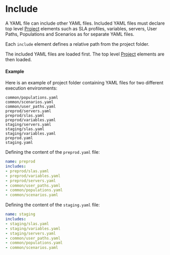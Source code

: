 # Include
A YAML file can include other YAML files. Included YAML files must declare top level [Project](project.md) elements such as SLA profiles, variables, servers, User Paths, Populations and Scenarios as for separate YAML files.

Each `include` element defines a relative path from the project folder. 

The included YAML files are loaded first. The top level [Project](project.md) elements are then loaded.


#### Example

Here is an example of project folder containing YAML files for two different execution environments:

```
common/populations.yaml
common/scenarios.yaml
common/user_paths.yaml
preprod/servers.yaml
preprod/slas.yaml
preprod/variables.yaml
staging/servers.yaml
staging/slas.yaml
staging/variables.yaml
preprod.yaml
staging.yaml
```

Defining the content of the `preprod.yaml` file:
```yaml
name: preprod
includes:
- preprod/slas.yaml
- preprod/variables.yaml
- preprod/servers.yaml
- common/user_paths.yaml
- common/populations.yaml
- common/scenarios.yaml
```

Defining the content of the `staging.yaml` file:
```yaml
name: staging
includes:
- staging/slas.yaml
- staging/variables.yaml
- staging/servers.yaml
- common/user_paths.yaml
- common/populations.yaml
- common/scenarios.yaml
```

